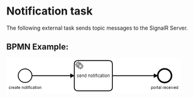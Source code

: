 # Notification task

The following external task sends topic messages to the SignalR Server.

## BPMN Example:
![notification-process](./doc/notification-process.png)

